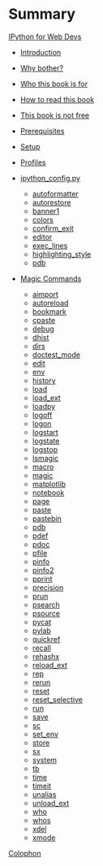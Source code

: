 # Summary

[IPython for Web Devs](./ipython-for-web-devs.md)

- [Introduction](./introduction.md)

- [Why bother?](./why-bother.md)

- [Who this book is for](./audience.md)

- [How to read this book](./how.md)

- [This book is not free](./not-free.md)

- [Prerequisites](./prerequisites.md)

- [Setup](./setup.md)

- [Profiles](./profiles.md)

- [ipython_config.py](./ipython-config.md)
  - [autoformatter](./config/autoformatter.md)
  - [autorestore](./config/autorestore.md)
  - [banner1](./config/banner1.md)
  - [colors](./config/colors.md)
  - [confirm_exit](./config/confirm_exit.md)
  - [editor](./config/editor.md)
  - [exec_lines](./config/exec_lines.md)
  - [highlighting_style](./config/highlighting_style.md)
  - [pdb](./config/pdb.md)

- [Magic Commands](./magic-commands.md)
  - [aimport](./magic/aimport.md)
  - [autoreload](./magic/autoreload.md)
  - [bookmark](./magic/bookmark.md)
  - [cpaste]()
  - [debug]()
  - [dhist]()
  - [dirs]()
  - [doctest_mode]()
  - [edit]()
  - [env]()
  - [history]()
  - [load](./magic/load.md)
  - [load_ext]()
  - [loadpy]()
  - [logoff]()
  - [logon]()
  - [logstart]()
  - [logstate]()
  - [logstop]()
  - [lsmagic]()
  - [macro]()
  - [magic]()
  - [matplotlib]()
  - [notebook]()
  - [page]()
  - [paste]()
  - [pastebin]()
  - [pdb]()
  - [pdef]()
  - [pdoc]()
  - [pfile]()
  - [pinfo]()
  - [pinfo2]()
  - [pprint]()
  - [precision]()
  - [prun]()
  - [psearch]()
  - [psource]()
  - [pycat]()
  - [pylab]()
  - [quickref]()
  - [recall]()
  - [rehashx]()
  - [reload_ext]()
  - [rep]()
  - [rerun]()
  - [reset]()
  - [reset_selective]()
  - [run]()
  - [save]()
  - [sc]()
  - [set_env]()
  - [store]()
  - [sx]()
  - [system]()
  - [tb]()
  - [time]()
  - [timeit](./magic/timeit.md)
  - [unalias]()
  - [unload_ext]()
  - [who]()
  - [whos]()
  - [xdel]()
  - [xmode]()



[Colophon](./colophon.md)

